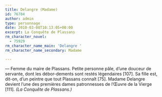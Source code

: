 ```yaml
---
title: Delangre (Madame)
id: 76784
author: admin
type: personnage
date: 2010-03-08T10:13:05+00:00
excerpt: La Conquête de Plassans
rm_character_novel:
  - 75929
rm_character_name_main: 'Delangre '
rm_character_name_secondary: Madame

---
```

— Femme du maire de Plassans. Petite personne pâle, d&rsquo;une douceur de servante, dont les débor-dements sont restés légendaires [107]. Sa fille est, dit-on, d&rsquo;un peintre que tout Plassans connaît [75]. Madame Delangre devient l&rsquo;une des premières dames patronnesses de l&rsquo;Œuvre de la Vierge [111]. _(La Conquête de Plassans.)_